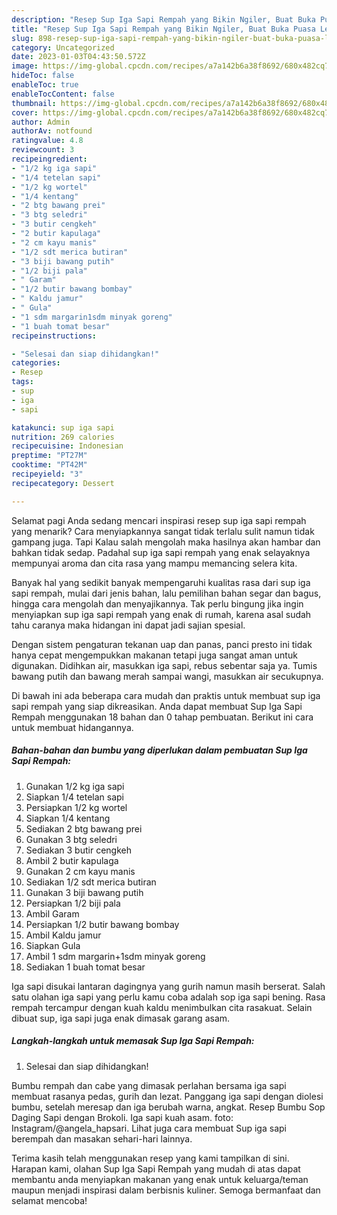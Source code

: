 ```yaml
---
description: "Resep Sup Iga Sapi Rempah yang Bikin Ngiler, Buat Buka Puasa Lezat"
title: "Resep Sup Iga Sapi Rempah yang Bikin Ngiler, Buat Buka Puasa Lezat"
slug: 898-resep-sup-iga-sapi-rempah-yang-bikin-ngiler-buat-buka-puasa-lezat
category: Uncategorized
date: 2023-01-03T04:43:50.572Z
image: https://img-global.cpcdn.com/recipes/a7a142b6a38f8692/680x482cq70/sup-iga-sapi-rempah-foto-resep-utama.jpg
hideToc: false
enableToc: true
enableTocContent: false
thumbnail: https://img-global.cpcdn.com/recipes/a7a142b6a38f8692/680x482cq70/sup-iga-sapi-rempah-foto-resep-utama.jpg
cover: https://img-global.cpcdn.com/recipes/a7a142b6a38f8692/680x482cq70/sup-iga-sapi-rempah-foto-resep-utama.jpg
author: Admin
authorAv: notfound
ratingvalue: 4.8
reviewcount: 3
recipeingredient:
- "1/2 kg iga sapi"
- "1/4 tetelan sapi"
- "1/2 kg wortel"
- "1/4 kentang"
- "2 btg bawang prei"
- "3 btg seledri"
- "3 butir cengkeh"
- "2 butir kapulaga"
- "2 cm kayu manis"
- "1/2 sdt merica butiran"
- "3 biji bawang putih"
- "1/2 biji pala"
- " Garam"
- "1/2 butir bawang bombay"
- " Kaldu jamur"
- " Gula"
- "1 sdm margarin1sdm minyak goreng"
- "1 buah tomat besar"
recipeinstructions:

- "Selesai dan siap dihidangkan!"
categories:
- Resep
tags:
- sup
- iga
- sapi

katakunci: sup iga sapi 
nutrition: 269 calories
recipecuisine: Indonesian
preptime: "PT27M"
cooktime: "PT42M"
recipeyield: "3"
recipecategory: Dessert

---
```



Selamat pagi Anda sedang mencari inspirasi resep sup iga sapi rempah yang menarik? Cara menyiapkannya sangat tidak terlalu sulit namun tidak gampang juga. Tapi Kalau salah mengolah maka hasilnya akan hambar dan bahkan tidak sedap. Padahal sup iga sapi rempah yang enak selayaknya mempunyai aroma dan cita rasa yang mampu memancing selera kita.


Banyak hal yang sedikit banyak mempengaruhi kualitas rasa dari sup iga sapi rempah, mulai dari jenis bahan, lalu pemilihan bahan segar dan bagus, hingga cara mengolah dan menyajikannya. Tak perlu bingung jika ingin menyiapkan sup iga sapi rempah yang enak di rumah, karena asal sudah tahu caranya maka hidangan ini dapat jadi sajian spesial.

Dengan sistem pengaturan tekanan uap dan panas, panci presto ini tidak hanya cepat mengempukkan makanan tetapi juga sangat aman untuk digunakan. Didihkan air, masukkan iga sapi, rebus sebentar saja ya. Tumis bawang putih dan bawang merah sampai wangi, masukkan air secukupnya.


Di bawah ini ada beberapa cara mudah dan praktis untuk membuat sup iga sapi rempah yang siap dikreasikan. Anda dapat membuat Sup Iga Sapi Rempah menggunakan 18 bahan dan 0 tahap pembuatan. Berikut ini cara untuk membuat hidangannya.

<!--inarticleads1-->

##### Bahan-bahan dan bumbu yang diperlukan dalam pembuatan Sup Iga Sapi Rempah:

1. Gunakan 1/2 kg iga sapi
1. Siapkan 1/4 tetelan sapi
1. Persiapkan 1/2 kg wortel
1. Siapkan 1/4 kentang
1. Sediakan 2 btg bawang prei
1. Gunakan 3 btg seledri
1. Sediakan 3 butir cengkeh
1. Ambil 2 butir kapulaga
1. Gunakan 2 cm kayu manis
1. Sediakan 1/2 sdt merica butiran
1. Gunakan 3 biji bawang putih
1. Persiapkan 1/2 biji pala
1. Ambil  Garam
1. Persiapkan 1/2 butir bawang bombay
1. Ambil  Kaldu jamur
1. Siapkan  Gula
1. Ambil 1 sdm margarin+1sdm minyak goreng
1. Sediakan 1 buah tomat besar


Iga sapi disukai lantaran dagingnya yang gurih namun masih berserat. Salah satu olahan iga sapi yang perlu kamu coba adalah sop iga sapi bening. Rasa rempah tercampur dengan kuah kaldu menimbulkan cita rasakuat. Selain dibuat sup, iga sapi juga enak dimasak garang asam. 

<!--inarticleads2-->

##### Langkah-langkah untuk memasak Sup Iga Sapi Rempah:


1. Selesai dan siap dihidangkan!

Bumbu rempah dan cabe yang dimasak perlahan bersama iga sapi membuat rasanya pedas, gurih dan lezat. Panggang iga sapi dengan diolesi bumbu, setelah meresap dan iga berubah warna, angkat. Resep Bumbu Sop Daging Sapi dengan Brokoli. Iga sapi kuah asam. foto: Instagram/@angela_hapsari. Lihat juga cara membuat Sup iga sapi berempah dan masakan sehari-hari lainnya. 

Terima kasih telah menggunakan resep yang kami tampilkan di sini. Harapan kami, olahan Sup Iga Sapi Rempah yang mudah di atas dapat membantu anda menyiapkan makanan yang enak untuk keluarga/teman maupun menjadi inspirasi dalam berbisnis kuliner. Semoga bermanfaat dan selamat mencoba!
